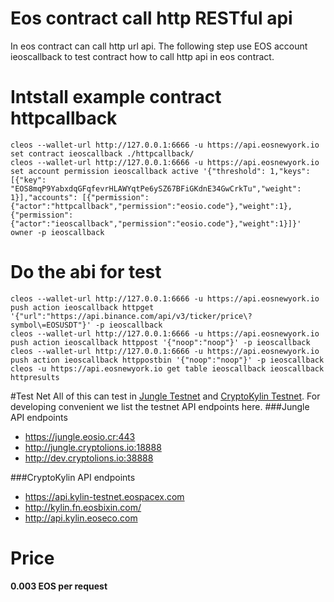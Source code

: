 # Eos contract call http RESTful api
In eos contract can call http url api. The following step use EOS account ieoscallback to test contract how to call http api in eos contract.

# Intstall example contract httpcallback
```
cleos --wallet-url http://127.0.0.1:6666 -u https://api.eosnewyork.io set contract ieoscallback ./httpcallback/
cleos --wallet-url http://127.0.0.1:6666 -u https://api.eosnewyork.io set account permission ieoscallback active '{"threshold": 1,"keys": [{"key": "EOS8mqP9YabxdqGFqfevrHLAWYqtPe6ySZ67BFiGKdnE34GwCrkTu","weight": 1}],"accounts": [{"permission":{"actor":"httpcallback","permission":"eosio.code"},"weight":1},{"permission":{"actor":"ieoscallback","permission":"eosio.code"},"weight":1}]}' owner -p ieoscallback
```
# Do the abi for test
```
cleos --wallet-url http://127.0.0.1:6666 -u https://api.eosnewyork.io push action ieoscallback httpget '{"url":"https://api.binance.com/api/v3/ticker/price\?symbol\=EOSUSDT"}' -p ieoscallback
cleos --wallet-url http://127.0.0.1:6666 -u https://api.eosnewyork.io push action ieoscallback httppost '{"noop":"noop"}' -p ieoscallback
cleos --wallet-url http://127.0.0.1:6666 -u https://api.eosnewyork.io push action ieoscallback httppostbin '{"noop":"noop"}' -p ieoscallback
cleos -u https://api.eosnewyork.io get table ieoscallback ieoscallback httpresults
```

#Test Net
All of this can test in [Jungle Testnet](http://jungle.cryptolions.io) and [CryptoKylin Testnet](https://www.cryptokylin.io/). For developing convenient we list the testnet API endpoints here.
###Jungle API endpoints
* https://jungle.eosio.cr:443
* http://jungle.cryptolions.io:18888
* http://dev.cryptolions.io:38888

###CryptoKylin API endpoints
* https://api.kylin-testnet.eospacex.com
* http://kylin.fn.eosbixin.com/
* http://api.kylin.eoseco.com

# Price
**0.003 EOS per request**